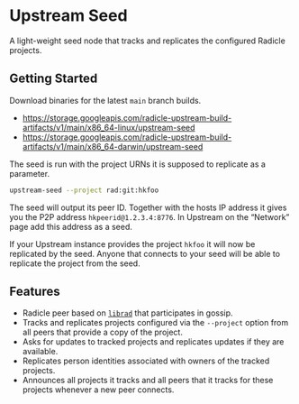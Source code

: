 # Upstream Seed

A light-weight seed node that tracks and replicates the configured Radicle
projects.

## Getting Started

Download binaries for the latest `main` branch builds.

* <https://storage.googleapis.com/radicle-upstream-build-artifacts/v1/main/x86_64-linux/upstream-seed>
* <https://storage.googleapis.com/radicle-upstream-build-artifacts/v1/main/x86_64-darwin/upstream-seed>

The seed is run with the project URNs it is supposed to replicate as a
parameter.

```bash
upstream-seed --project rad:git:hkfoo
```

The seed will output its peer ID. Together with the hosts IP address it gives
you the P2P address `hkpeerid@1.2.3.4:8776`. In Upstream on the “Network” page
add this address as a seed.

If your Upstream instance provides the project `hkfoo` it will now be replicated
by the seed. Anyone that connects to your seed will be able to replicate the
project from the seed.

## Features

* Radicle peer based on [`librad`][librad] that participates in gossip.
* Tracks and replicates projects configured via the `--project` option from all
  peers that provide a copy of the project.
* Asks for updates to tracked projects and replicates updates if they are
  available.
* Replicates person identities associated with owners of the tracked projects.
* Announces all projects it tracks and all peers that it tracks for these
  projects whenever a new peer connects.

[librad]: https://github.com/radicle-dev/radicle-link/tree/master/librad
